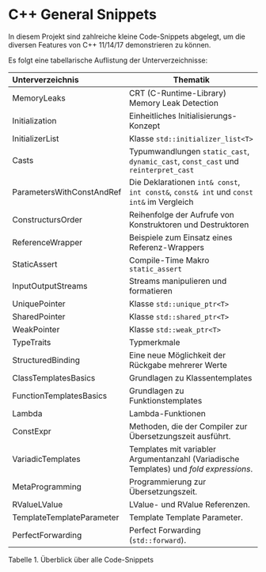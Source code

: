 # C++ General Snippets

In diesem Projekt sind zahlreiche kleine Code-Snippets abgelegt, um die diversen Features von C++ 11/14/17 demonstrieren zu können.

Es folgt eine tabellarische Auflistung der Unterverzeichnisse:

| Unterverzeichnis | Thematik |
|:-------------- |-----------------------------------------|
| MemoryLeaks | CRT (C-Runtime-Library) Memory Leak Detection |
| Initialization | Einheitliches Initialisierungs-Konzept |
| InitializerList | Klasse `std::initializer_list<T>` |
| Casts | Typumwandlungen `static_cast`, `dynamic_cast`, `const_cast` und `reinterpret_cast` |
| ParametersWithConstAndRef | Die Deklarationen `int& const`, `int const&`, `const& int` und `const int&` im Vergleich |
| ConstructursOrder | Reihenfolge der Aufrufe von Konstruktoren und Destruktoren |
| ReferenceWrapper  | Beispiele zum Einsatz eines Referenz-Wrappers |
| StaticAssert | Compile-Time Makro `static_assert` |
| InputOutputStreams | Streams manipulieren und formatieren |
| UniquePointer | Klasse `std::unique_ptr<T>` |
| SharedPointer | Klasse `std::shared_ptr<T>` |
| WeakPointer | Klasse `std::weak_ptr<T>` |
| TypeTraits | Typmerkmale |
| StructuredBinding | Eine neue Möglichkeit der Rückgabe mehrerer Werte |
| ClassTemplatesBasics | Grundlagen zu Klassentemplates |
| FunctionTemplatesBasics | Grundlagen zu Funktionstemplates |
| Lambda | Lambda-Funktionen |
| ConstExpr | Methoden, die der Compiler zur Übersetzungszeit ausführt. |
| VariadicTemplates | Templates mit variabler Argumentanzahl (Variadische Templates) und *fold expressions*. |
| MetaProgramming | Programmierung zur Übersetzungszeit. |
| RValueLValue | LValue- und RValue Referenzen. |
| TemplateTemplateParameter | Template Template Parameter. |
| PerfectForwarding | Perfect Forwarding (`std::forward`). |

Tabelle 1. Überblick über alle Code-Snippets
